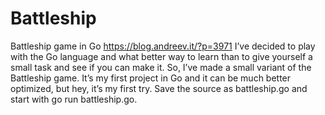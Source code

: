 # Battleship
Battleship game in Go 
https://blog.andreev.it/?p=3971
I’ve decided to play with the Go language and what better way to learn than to give yourself a small task and 
see if you can make it. So, I’ve made a small variant of the Battleship game. 
It’s my first project in Go and it can be much better optimized, but hey, it’s my first try. 
Save the source as battleship.go and start with go run battleship.go.
